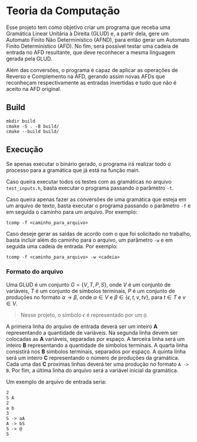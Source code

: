 # Teoria da Computação

Esse projeto tem como objetivo criar um programa que receba uma Gramática Linear Unitária à Direita (GLUD) e, a partir dela, gere um Automato Finito Não Determinístico (AFND), para então gerar um Automato Finito Determinístico (AFD). No fim, será possível testar uma cadeia de entrada no AFD resultante, que deve reconhecer a mesma linguagem gerada pela GLUD.

Além das conversões, o programa é capaz de aplicar as operações de Reverso e Complemento na AFD, gerando assim novas AFDs que reconheçam respectivamente as entradas invertidas e tudo que não é aceito na AFD original.

## Build

```
mkdir build
cmake -S . -B build/
cmake --build build/
```

## Execução

Se apenas executar o binário gerado, o programa irá realizar todo o processo para a gramática que já está na função main.

Caso queira executar todos os testes com as gramáticas no arquivo `test_inputs.h`, basta executar o programa passando o parâmetro `-t`.

Caso queira apenas fazer as conversões de uma gramática que esteja em um arquivo de texto, basta executar o programa passando o parâmetro `-f` e em seguida o caminho para um arquivo. Por exemplo:

```
tcomp -f <caminho_para_arquivo>
```

Caso deseje gerar as saídas de acordo com o que foi solicitado no trabalho, basta incluir além do caminho para o arquivo, um parâmetro `-w` e em seguida uma cadeia de entrada. Por exemplo:

```
tcomp -f <caminho_para_arquivo> -w <cadeia>
```

### Formato do arquivo

Uma GLUD é um conjunto $G = \{V, T, P, S\}$, onde $V$ é um conjunto de variáveis, $T$ é um conjunto de símbolos terminais, $P$ é um conjunto de produções no formato $\alpha \rightarrow \beta$, onde $\alpha \in V$ e $\beta \in \{\epsilon, t, v, tv\}$, para $t \in T$ e $v \in V$.

> Nesse projeto, o símbolo $\epsilon$ é representado por um `@`.

A primeira linha do arquivo de entrada deverá ser um inteiro **A** representando a quantidade de variáveis. Na segunda linha devem ser colocadas as **A** variáveis, separadas por espaço. A terceira linha será um inteiro **B** representando a quantidade de simbolos terminais. A quarta linha consistirá nos **B** simbolos terminais, separados por espaço. A quinta linha será um inteiro **C** representando o número de produções da gramática. Cada uma das **C** proximas linhas deverá ter uma produção no formato  `A -> B`. Por fim, a última linha do arquivo será a variável inicial da gramática.

Um exemplo de arquivo de entrada seria:

```
2
S A
2
a b
3
S -> aA
A -> bS
S -> @
S
```